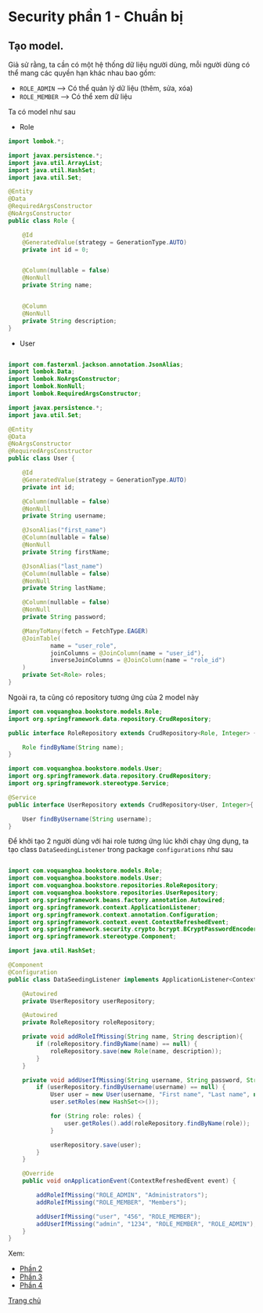 # Security phần 1 - Chuẩn bị

## Tạo model.

Giả sử rằng, ta cần có một hệ thống dữ liệu người dùng, mỗi người dùng có thể mang các quyền hạn khác nhau bao gồm:
- `ROLE_ADMIN` --> Có thể quản lý dữ liệu (thêm, sửa, xóa)
- `ROLE_MEMBER` --> Có thể xem dữ liệu

Ta có model như sau

- Role

```java
import lombok.*;

import javax.persistence.*;
import java.util.ArrayList;
import java.util.HashSet;
import java.util.Set;

@Entity
@Data
@RequiredArgsConstructor
@NoArgsConstructor
public class Role {

    @Id
    @GeneratedValue(strategy = GenerationType.AUTO)
    private int id = 0;


    @Column(nullable = false)
    @NonNull
    private String name;


    @Column
    @NonNull
    private String description;
}
```

- User

```java

import com.fasterxml.jackson.annotation.JsonAlias;
import lombok.Data;
import lombok.NoArgsConstructor;
import lombok.NonNull;
import lombok.RequiredArgsConstructor;

import javax.persistence.*;
import java.util.Set;

@Entity
@Data
@NoArgsConstructor
@RequiredArgsConstructor
public class User {

    @Id
    @GeneratedValue(strategy = GenerationType.AUTO)
    private int id;

    @Column(nullable = false)
    @NonNull
    private String username;

    @JsonAlias("first_name")
    @Column(nullable = false)
    @NonNull
    private String firstName;

    @JsonAlias("last_name")
    @Column(nullable = false)
    @NonNull
    private String lastName;

    @Column(nullable = false)
    @NonNull
    private String password;

    @ManyToMany(fetch = FetchType.EAGER)
    @JoinTable(
            name = "user_role",
            joinColumns = @JoinColumn(name = "user_id"),
            inverseJoinColumns = @JoinColumn(name = "role_id")
    )
    private Set<Role> roles;
}
```

Ngoài ra, ta cũng có repository tương ứng của 2 model này

```java
import com.voquanghoa.bookstore.models.Role;
import org.springframework.data.repository.CrudRepository;

public interface RoleRepository extends CrudRepository<Role, Integer> {

    Role findByName(String name);
}
```

```java
import com.voquanghoa.bookstore.models.User;
import org.springframework.data.repository.CrudRepository;
import org.springframework.stereotype.Service;

@Service
public interface UserRepository extends CrudRepository<User, Integer>{

    User findByUsername(String username);
}
```

Để khởi tạo 2 người dùng với hai role tương ứng lúc khởi chạy ứng dụng, ta tạo class `DataSeedingListener` trong package `configurations` như sau

```java

import com.voquanghoa.bookstore.models.Role;
import com.voquanghoa.bookstore.models.User;
import com.voquanghoa.bookstore.repositories.RoleRepository;
import com.voquanghoa.bookstore.repositories.UserRepository;
import org.springframework.beans.factory.annotation.Autowired;
import org.springframework.context.ApplicationListener;
import org.springframework.context.annotation.Configuration;
import org.springframework.context.event.ContextRefreshedEvent;
import org.springframework.security.crypto.bcrypt.BCryptPasswordEncoder;
import org.springframework.stereotype.Component;

import java.util.HashSet;

@Component
@Configuration
public class DataSeedingListener implements ApplicationListener<ContextRefreshedEvent> {

    @Autowired
    private UserRepository userRepository;

    @Autowired
    private RoleRepository roleRepository;

    private void addRoleIfMissing(String name, String description){
        if (roleRepository.findByName(name) == null) {
            roleRepository.save(new Role(name, description));
        }
    }

    private void addUserIfMissing(String username, String password, String... roles){
        if (userRepository.findByUsername(username) == null) {
            User user = new User(username, "First name", "Last name", new BCryptPasswordEncoder().encode(password));
            user.setRoles(new HashSet<>());

            for (String role: roles) {
                user.getRoles().add(roleRepository.findByName(role));
            }

            userRepository.save(user);
        }
    }

    @Override
    public void onApplicationEvent(ContextRefreshedEvent event) {

        addRoleIfMissing("ROLE_ADMIN", "Administrators");
        addRoleIfMissing("ROLE_MEMBER", "Members");

        addUserIfMissing("user", "456", "ROLE_MEMBER");
        addUserIfMissing("admin", "1234", "ROLE_MEMBER", "ROLE_ADMIN");
    }
}
```

Xem:

- [Phần 2](Security-2.md)
- [Phần 3](Security-3.md)
- [Phần 4](Security-4.md)

[Trang chủ](https://voquanghoa.github.io/Spring-Tutorial/)
